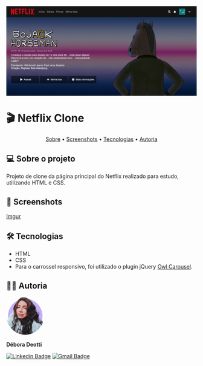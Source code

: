 <img align="center" src="img/tela1.png">

<h1>🎬 Netflix Clone</h1>

<p align="center">
 <a href="#-sobre-o-projeto">Sobre</a> •
 <a href="#-screenshots">Screenshots</a> •
 <a href="#-tecnologias">Tecnologias</a> •  
 <a href="#-autoria">Autoria</a>
</p>

<h2 class="sobre">💻 Sobre o projeto</h2>
<p>Projeto de clone da página principal do Netflix realizado para estudo, utilizando HTML e CSS.</p>

<h2 class="screenshots">📸 Screenshots</h2>

[Imgur](https://i.imgur.com/PbjmE20.gifv)

<h2 class="tecnologias">🛠️ Tecnologias</h2>

- HTML
- CSS
- Para o carrossel responsivo, foi utilizado o plugin jQuery [Owl Carousel](https://owlcarousel2.github.io/OwlCarousel2/).  


<h2 class="autoria">👩‍💻 Autoria</h2>

<img style="border-radius: 50%;" src="img/debora.png" width="100px;" alt=""/><br />   

<p><b>Débora Deotti</b></p>

[![Linkedin Badge](https://img.shields.io/badge/-Débora%20Deotti-blue?style=flat-square&logo=Linkedin&logoColor=white&link=https://www.linkedin.com/in/deboradeotti/)](https://www.linkedin.com/in/deboradeotti/) 
[![Gmail Badge](https://img.shields.io/badge/-debora.deotti@gmail.com-c14438?style=flat-square&logo=Gmail&logoColor=white&link=mailto:debora.deotti@gmail.com)](mailto:debora.deotti@gmail.com)